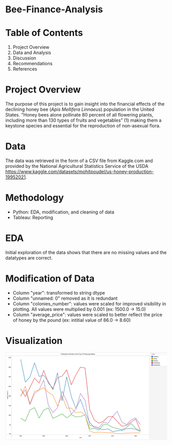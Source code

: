 # Bee-Finance-Analysis

# Table of Contents
1. Project Overview
2. Data and Analysis
3. Discussion
4. Recommendations
5. References

# Project Overview
The purpose of this project is to gain insight into the financial effects of the declining honey bee (*Apis Mellifera Linnaeus*) population in the United States. "Honey bees alone pollinate 80 percent of all flowering plants, including more than 130 types of fruits and vegetables” (1) making them a keystone species and essential for the reproduction of non-asexual flora. 

# Data
The data was retrieved in the form of a CSV file from Kaggle.com and provided by the National Agricultural Statistics Service of the USDA https://www.kaggle.com/datasets/mohitpoudel/us-honey-production-19952021.

# Methodology
- Python: EDA, modification, and cleaning of data 
- Tableau: Reporting

# EDA
Initial exploration of the data shows that there are no missing values and the datatypes are correct.

# Modification of Data
- Column "year": transformed to string dtype
- Column "unnamed: 0" removed as it is redundant
- Column "colonies_number": values were scaled for improved visibility in plotting. All values were multiplied by 0.001 (ex: 1500.0 -> 15.0)
- Column "average_price": values were scaled to better reflect the price of honey by the pound (ex: intitial value of 86.0 -> 8.60)

# Visualization
 ![Decline of production levels](https://github.com/DanielWrightGIT/Bee-Finance-Analysis/blob/main/prod%20decline.PNG)
